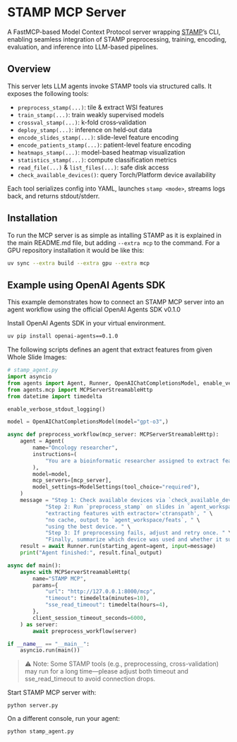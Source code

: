 # STAMP MCP Server

A FastMCP-based Model Context Protocol server wrapping [STAMP](https://github.com/KatherLab/STAMP)’s CLI, enabling seamless integration of STAMP preprocessing, training, encoding, evaluation, and inference into LLM-based pipelines.

## Overview

This server lets LLM agents invoke STAMP tools via structured calls. It exposes the following tools:

- `preprocess_stamp(...)`: tile & extract WSI features  
- `train_stamp(...)`: train weakly supervised models  
- `crossval_stamp(...)`: k-fold cross‑validation  
- `deploy_stamp(...)`: inference on held‑out data
- `encode_slides_stamp(...)`: slide-level feature encoding  
- `encode_patients_stamp(...)`: patient-level feature encoding
- `heatmaps_stamp(...)`: model-based heatmap visualization  
- `statistics_stamp(...)`: compute classification metrics  
- `read_file(...)` & `list_files(...)`: safe disk access  
- `check_available_devices()`: query Torch/Platform device availability  

Each tool serializes config into YAML, launches `stamp <mode>`, streams logs back, and returns stdout/stderr.

## Installation
To run the MCP server is as simple as intalling STAMP as it is explained in the main README.md file, but adding `--extra mcp` to the command. For a GPU repository installation it would be like this:
```bash
uv sync --extra build --extra gpu --extra mcp
```

## Example using OpenAI Agents SDK

This example demonstrates how to connect an STAMP MCP server into an agent workflow using the official OpenAI Agents SDK v0.1.0

Install OpenAI Agents SDK in your virtual environment.

```bash
uv pip install openai-agents==0.1.0
```

The following scripts defines an agent that extract features from given Whole Slide Images:

```python
# stamp_agent.py
import asyncio
from agents import Agent, Runner, OpenAIChatCompletionsModel, enable_verbose_stdout_logging
from agents.mcp import MCPServerStreamableHttp
from datetime import timedelta

enable_verbose_stdout_logging()

model = OpenAIChatCompletionsModel(model="gpt-o3",)

async def preprocess_workflow(mcp_server: MCPServerStreamableHttp):
    agent = Agent(
        name="Oncology researcher",
        instructions=(
            "You are a bioinformatic researcher assigned to extract features from Whole Slide Images"
        ),
        model=model,
        mcp_servers=[mcp_server],
        model_settings=ModelSettings(tool_choice="required"),
    )
    message = "Step 1: Check available devices via `check_available_devices`. " \
            "Step 2: Run `preprocess_stamp` on slides in `agent_workspace/slides`, " \
            "extracting features with extractor='ctranspath', " \
            "no cache, output to `agent_workspace/feats`, " \
            "using the best device. " \
            "Step 3: If preprocessing fails, adjust and retry once. " \
            "Finally, summarize which device was used and whether it succeeded."
    result = await Runner.run(starting_agent=agent, input=message)
    print("Agent finished:", result.final_output)

async def main():
    async with MCPServerStreamableHttp(
        name="STAMP MCP",
        params={
            "url": "http://127.0.0.1:8000/mcp",
            "timeout": timedelta(minutes=10),
            "sse_read_timeout": timedelta(hours=4),
        },
        client_session_timeout_seconds=6000,
    ) as server:
        await preprocess_workflow(server)

if __name__ == "__main__":
    asyncio.run(main())
```

> :warning: Note: Some STAMP tools (e.g., preprocessing, cross-validation) may run for a long time—please adjust both timeout and sse_read_timeout to avoid connection drops.

Start STAMP MCP server with:

```
python server.py
```

On a different console, run your agent:

```
python stamp_agent.py
```
